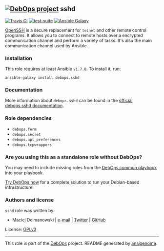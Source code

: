 ## [![DebOps project](http://debops.org/images/debops-small.png)](http://debops.org) sshd

[![Travis CI](http://img.shields.io/travis/debops/ansible-sshd.svg?style=flat)](http://travis-ci.org/debops/ansible-sshd) [![test-suite](http://img.shields.io/badge/test--suite-ansible--sshd-blue.svg?style=flat)](https://github.com/debops/test-suite/tree/master/ansible-sshd/)  [![Ansible Galaxy](http://img.shields.io/badge/galaxy-debops.sshd-660198.svg?style=flat)](https://galaxy.ansible.com/list#/roles/1602)

[OpenSSH](http://www.openssh.com/) is a secure replacement for `telnet`
and other remote control programs. It allows you to connect to remote hosts
over a encrypted communication channel and perform a variety of tasks. It's
also the main communication channel used by Ansible.

### Installation

This role requires at least Ansible `v1.7.0`. To install it, run:

    ansible-galaxy install debops.sshd

### Documentation

More information about `debops.sshd` can be found in the
[official debops.sshd documentation](http://docs.debops.org/en/latest/ansible/roles/ansible-sshd/docs/).


### Role dependencies

- `debops.ferm`
- `debops.secret`
- `debops.apt_preferences`
- `debops.tcpwrappers`

### Are you using this as a standalone role without DebOps?

You may need to include missing roles from the [DebOps common
playbook](https://github.com/debops/debops-playbooks/blob/master/playbooks/common.yml)
into your playbook.

[Try DebOps now](https://github.com/debops/debops) for a complete solution to run your Debian-based infrastructure.





### Authors and license

`sshd` role was written by:
- Maciej Delmanowski | [e-mail](mailto:drybjed@gmail.com) | [Twitter](https://twitter.com/drybjed) | [GitHub](https://github.com/drybjed)

License: [GPLv3](https://tldrlegal.com/license/gnu-general-public-license-v3-%28gpl-3%29)

***

This role is part of the [DebOps](http://debops.org/) project. README generated by [ansigenome](https://github.com/nickjj/ansigenome/).
